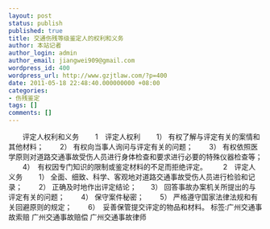 ```yaml
---
layout: post
status: publish
published: true
title: 交通伤残等级鉴定人的权利和义务
author: 本站记者
author_login: admin
author_email: jiangwei909@gmail.com
wordpress_id: 400
wordpress_url: http://www.gzjtlaw.com/?p=400
date: 2011-05-18 22:48:40.000000000 +08:00
categories:
- 伤残鉴定
tags: []
comments: []
---
```

 　　评定人权利和义务 　　1　评定人权利 　　1） 有权了解与评定有关的案情和其他材料； 　　2） 有权向当事人询问与评定有关的问题； 　　3） 有权依照医学原则对道路交通事故受伤人员进行身体检查和要求进行必要的特殊仪器检查等； 　　4）　有权因专门知识的限制或鉴定材料的不足而拒绝评定。 　　2　评定人义务 　　1） 全面、细致、科学、客观地对道路交通事故受伤人员进行检验和记录； 　　2） 正确及时地作出评定结论；　　3） 回答事故办案机关所提出的与评定有关的问题； 　　4） 保守案件秘密； 　　5） 严格遵守国家法律法规和有关回避原则的规定； 　　6）　妥善保管提交评定的物品和材料。 标签:广州交通事故索赔 广州交通事故赔偿 广州交通事故律师
